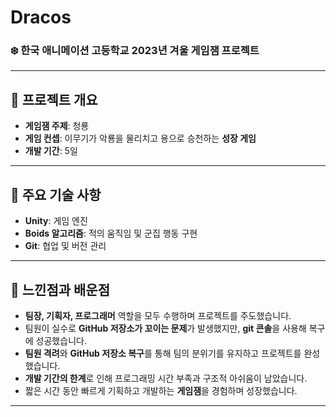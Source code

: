 # Dracos

### ❄️ 한국 애니메이션 고등학교 2023년 겨울 게임잼 프로젝트

---

## 📌 프로젝트 개요
- **게임잼 주제**: 청룡  
- **게임 컨셉**: 이무기가 악룡을 물리치고 용으로 승천하는 **성장 게임**
- **개발 기간**: 5일

---

## 🔑 주요 기술 사항
- **Unity**: 게임 엔진
- **Boids 알고리즘**: 적의 움직임 및 군집 행동 구현
- **Git**: 협업 및 버전 관리

---

## 🤔 느낀점과 배운점
- **팀장, 기획자, 프로그래머** 역할을 모두 수행하며 프로젝트를 주도했습니다.
- 팀원이 실수로 **GitHub 저장소가 꼬이는 문제**가 발생했지만, **git 콘솔**을 사용해 복구에 성공했습니다.
- **팀원 격려**와 **GitHub 저장소 복구**를 통해 팀의 분위기를 유지하고 프로젝트를 완성했습니다.
- **개발 기간의 한계**로 인해 프로그래밍 시간 부족과 구조적 아쉬움이 남았습니다.
- 짧은 시간 동안 빠르게 기획하고 개발하는 **게임잼**을 경험하며 성장했습니다.

---
